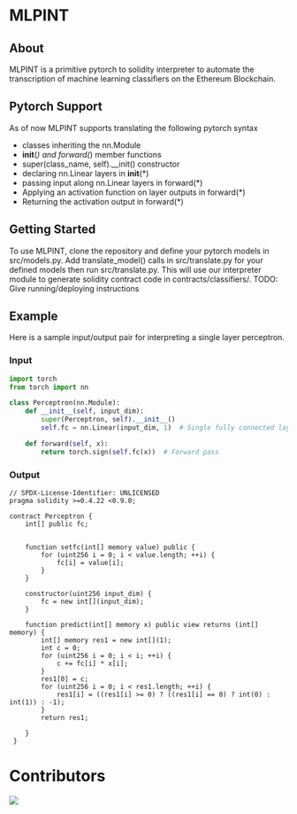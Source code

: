 # MLPINT

## About
MLPINT is a primitive pytorch to solidity interpreter to automate the transcription of machine learning classifiers on the Ethereum Blockchain.

## Pytorch Support
As of now MLPINT supports translating the following pytorch syntax

- classes inheriting the nn.Module
- __init__(*) and forward(*) member functions
- super(class_name, self).__init() constructor
- declaring nn.Linear layers in __init__(*)
- passing input along nn.Linear layers in forward(*)
- Applying an activation function on layer outputs in forward(*)
- Returning the activation output in forward(*)


## Getting Started
To use MLPINT, clone the repository and define your pytorch models in src/models.py. Add translate_model() calls in src/translate.py for your defined models then run src/translate.py. This will use our interpreter module to generate solidity contract code in contracts/classifiers/. 
TODO: Give running/deploying instructions

## Example
Here is a sample input/output pair for interpreting a single layer perceptron.

### Input 
```python
import torch
from torch import nn

class Perceptron(nn.Module):
    def __init__(self, input_dim):
        super(Perceptron, self).__init__()
        self.fc = nn.Linear(input_dim, 1)  # Single fully connected layer        

    def forward(self, x):
        return torch.sign(self.fc(x))  # Forward pass
```
### Output
```solidity
// SPDX-License-Identifier: UNLICENSED
pragma solidity >=0.4.22 <0.9.0;

contract Perceptron {
	int[] public fc;

	
    function setfc(int[] memory value) public {
        for (uint256 i = 0; i < value.length; ++i) {
            fc[i] = value[i];
        }
    }

	constructor(uint256 input_dim) {
 		fc = new int[](input_dim);
	}

	function predict(int[] memory x) public view returns (int[] memory) {	
        int[] memory res1 = new int[](1);
        int c = 0;
        for (uint256 i = 0; i < i; ++i) {
            c += fc[i] * x[i];
        }
        res1[0] = c;
        for (uint256 i = 0; i < res1.length; ++i) {
            res1[i] = ((res1[i] >= 0) ? ((res1[i] == 0) ? int(0) : int(1)) : -1);
        }
        return res1;
        
	}
 }
```


# Contributors
<a href="https://github.com/aLehav/RamseyTheoryRL/graphs/contributors">
  <img src="https://contrib.rocks/image?repo=aLehav/RamseyTheoryRL" />
</a>